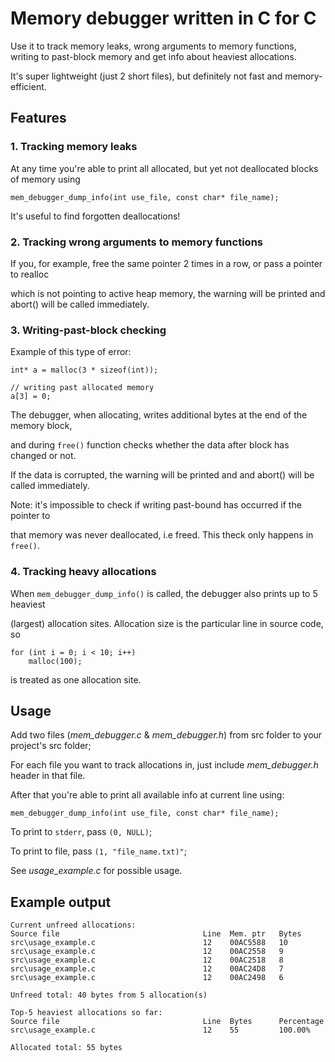# Memory debugger written in C for C

Use it to track memory leaks, wrong arguments to memory functions, writing to past-block memory 
and get info about heaviest allocations.

It's super lightweight (just 2 short files), but definitely not fast and memory-efficient.

## Features

### 1. Tracking memory leaks

At any time you're able to print all allocated, but yet not deallocated blocks of memory using 

`mem_debugger_dump_info(int use_file, const char* file_name);`

It's useful to find forgotten deallocations!

### 2. Tracking wrong arguments to memory functions

If you, for example, free the same pointer 2 times in a row, or pass a pointer to realloc

which is not pointing to active heap memory, the warning will be printed and abort() will be called
immediately.

### 3. Writing-past-block checking

Example of this type of error: 

```
int* a = malloc(3 * sizeof(int));

// writing past allocated memory
a[3] = 0;
```

The debugger, when allocating, writes additional bytes at the end of the memory block, 

and during `free()` function checks whether the data after block has changed or not.

If the data is corrupted, the warning will be printed and and abort() will be called
immediately.

Note: it's impossible to check if writing past-bound has occurred if the pointer to

that memory was never deallocated, i.e freed. This theck only happens in `free()`.

### 4. Tracking heavy allocations

 When `mem_debugger_dump_info()` is called, the debugger also prints up to 5 heaviest 
 
 (largest) allocation sites. Allocation size is the particular line in source code, so
 
 ```
 for (int i = 0; i < 10; i++)
     malloc(100);
 ```
 
 is treated as one allocation site.

## Usage

Add two files (*mem_debugger.c* & *mem_debugger.h*) from src folder to your project's src folder;

For each file you want to track allocations in, just include *mem_debugger.h* header in that file.

After that you're able to print all available info at current line using:

`mem_debugger_dump_info(int use_file, const char* file_name);`

To print to `stderr`, pass `(0, NULL)`;

To print to file, pass `(1, "file_name.txt)"`;

See *usage_example.c* for possible usage.

## Example output

```
Current unfreed allocations:
Source file                                Line  Mem. ptr   Bytes
src\usage_example.c                        12    00AC5588   10
src\usage_example.c                        12    00AC2558   9
src\usage_example.c                        12    00AC2518   8
src\usage_example.c                        12    00AC24D8   7
src\usage_example.c                        12    00AC2498   6

Unfreed total: 40 bytes from 5 allocation(s)

Top-5 heaviest allocations so far:
Source file                                Line  Bytes      Percentage
src\usage_example.c                        12    55         100.00%

Allocated total: 55 bytes
```
